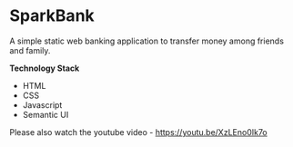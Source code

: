 # SparkBank
A simple static web banking application to transfer money among friends and family.

**Technology Stack**

<ul>
<li> HTML
<li> CSS
<li> Javascript
<li> Semantic UI
</ul>

Please also watch the youtube video - https://youtu.be/XzLEno0Ik7o
